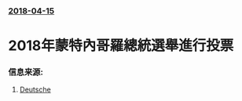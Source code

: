 ### [2018-04-15](/news/2018/04/15/index.md)

##### 
# 2018年蒙特內哥羅總統選舉進行投票 




### 信息来源:

1. [Deutsche](http://www.dw.com/en/polls-open-in-montenegro-presidential-election/a-43392228)
